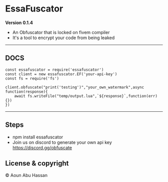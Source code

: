 # EssaFuscator

**Version 0.1.4**
- An Obfuscator that is locked on fivem compiler
- It's a tool to encrypt your code from being leaked

---
## DOCS
```
const essafuscator = require('essafuscator')
const client = new essafuscator.EF('your-api-key')
const fs = require('fs')

client.obfuscate("print('testing')","your_own_watermark",async function(response){
    await fs.writeFile("temp/output.lua",`${response}`,function(err){})
})
```
---

## Steps
- npm install essafuscator
- Join us on discord to generate your own api key https://discord.gg/obfuscate

## License & copyright 

©️ Aoun Abu Hassan

